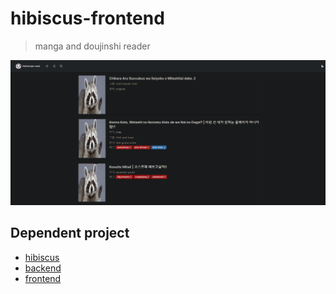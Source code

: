 # hibiscus-frontend

> manga and doujinshi reader

![image](https://github.com/Saebasol-hibiscus/hibiscus-frontend/blob/master/readme/hibiscus.saebasol.org_list_1.png)


## Dependent project

* [hibiscus](https://github.com/Saebasol-hibiscus/hibiscus)
* [backend](https://github.com/Saebasol-hibiscus/hibiscus-backend)
* [frontend](https://github.com/Saebasol-hibiscus/hibiscus-frontend)
